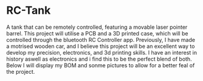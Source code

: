 # RC-Tank
A tank that can be remotely controlled, featuring a movable laser pointer barrel. This project will utilise a PCB and a 3D printed case, which will be controlled through the bluetooth RC Controller app. Previously, I have made a motrised wooden car, and I believe this project will be an excellent way to develop my precision, electronics, and 3d printing skills. I have an interest in history aswell as electronics and i find this to be the perfect blend of both. Below I will display my BOM and sonme pictures to allow for a better feal of the project.
